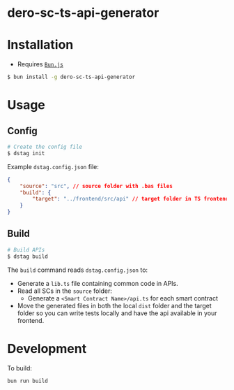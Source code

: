 # dero-sc-ts-api-generator

# Installation

* Requires [`Bun.js`](https://bun.sh/)

```sh
$ bun install -g dero-sc-ts-api-generator
```

# Usage

## Config

```sh
# Create the config file
$ dstag init
```

Example `dstag.config.json` file:
```json
{
    "source": "src", // source folder with .bas files
    "build": {
        "target": "../frontend/src/api" // target folder in TS frontend app
    }
}
```

## Build

```sh
# Build APIs
$ dstag build
```

The `build` command reads `dstag.config.json` to:
* Generate a `lib.ts` file containing common code in APIs.
* Read all SCs in the `source` folder:
  * Generate a `<Smart Contract Name>/api.ts` for each smart contract
* Move the generated files in both the local `dist` folder and the target folder so you can write tests locally and have the api available in your frontend.

# Development

To build:

```bash
bun run build
```

